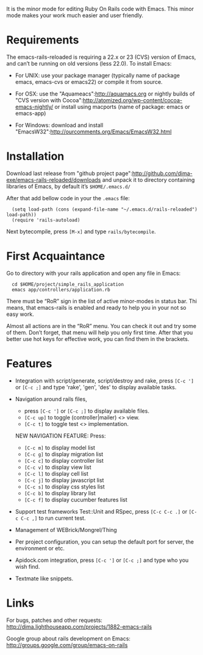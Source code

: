 It is the minor mode for editing Ruby On Rails code with Emacs. This
minor mode makes your work much easier and user friendly.


# Requirements

The emacs-rails-reloaded is requiring a 22.x or 23 (CVS) version of
Emacs, and can’t be running on old versions (less 22.0). To install
Emacs:

* For UNIX: use your package manager (typically name of package emacs,
  emacs-cvs or emacs22) or compile it from source.

* For OSX: use the "Aquameacs":http://aquamacs.org or nightly builds
  of "CVS version with Cocoa":http://atomized.org/wp-content/cocoa-emacs-nightly/
  or install using macports (name of package: emacs or emacs-app)

* For Windows: download and install "EmacsW32":http://ourcomments.org/Emacs/EmacsW32.html


# Installation

Download last release from "github project page":http://github.com/dima-exe/emacs-rails-reloaded/downloads
and unpack it to directory containing libraries of Emacs, by default it’s
`$HOME/.emacs.d/`

After that add bellow code in your the `.emacs` file:

```
  (setq load-path (cons (expand-file-name "~/.emacs.d/rails-reloaded") load-path))
  (require 'rails-autoload)
```

Next bytecompile, press `[M-x]` and type `rails/bytecompile`.


# First Acquaintance

Go to directory with your rails application and open any file in Emacs:

```
  cd $HOME/project/simple_rails_application
  emacs app/controllers/application.rb
```

There must be “RoR” sign in the list of active minor-modes in status
bar. Thi means, that emacs-rails is enabled and ready to help you in
your not so easy work.

Almost all actions are in the “RoR” menu. You can check it
out and try some of them. Don’t forget, that menu will help you only
first time. After that you better use hot keys for effective work, you
can find them in the brackets.


# Features

* Integration with script/generate, script/destroy and rake, press
  `[C-c ']` or `[C-c ;]` and type 'rake', 'gen', 'des' to display
  available tasks.

* Navigation around rails files,
  * press `[C-c ']` or `[C-c ;]` to display available files.
  * `[C-c up]` to toggle (controller|mailer) <> view.
  * `[C-c t]` to toggle test <> implementation.

  NEW NAVIGATION FEATURE:
  Press:

  * `[C-c m]` to display model list
  * `[C-c g]` to display migration list
  * `[C-c c]` to display controller list 
  * `[C-c v]` to display view list
  * `[C-c l]` to display cell list
  * `[C-c j]` to display javascript list
  * `[C-c s]` to display css styles list
  * `[C-c b]` to display library list
  * `[C-c f]` to display cucumber features list

* Support test frameworks Test::Unit and RSpec, press `[C-c C-c .]` or
  `[C-c C-c ,]` to run current test.

* Management of WEBrick/Mongrel/Thing

* Per project configuration, you can setup the default port for server,
  the environment or etc.

* Apidock.com integration, press `[C-c ']` or `[C-c ;]` and type who you
  wish find.

* Textmate like snippets.


# Links

For bugs, patches and other requests:
http://dima.lighthouseapp.com/projects/1882-emacs-rails

Google group about rails development on Emacs:
http://groups.google.com/group/emacs-on-rails
